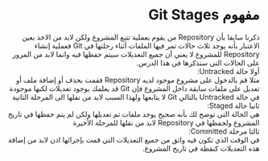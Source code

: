 # <div dir = "rtl"> مفهوم Git Stages </div>

<div dir = "rtl">
ذكرنا سابقا بأن Repository من يقوم بعملية تتبع المشروع ولكن لابد من الاخذ بعين الاعتبار بأنه يوجد ثلاث حالات تمر فيها الملفات أثناء رحلتها في Git فعملية إنشاء Repository للمشروع لا يعني أن جميع التعديلات سيتم حفظها فيه وانما لابد من المرور على الحالات التي سنذكرها في هذا الدرس.
<div dir = "rtl">
أولا حالة Untracked:
<div dir = "rtl">
مثلا قم بالدخول على مشروع موجود لديه Repository فقمت بحذف أو إضافة ملف أو تعديل على ملفات سابقة داخل المشروع فإن Git قد يعلمك بوجود تعديلات لكنها موجودة في حالة Untracked بالتالي Git لا يتابعها ولهذا السبب لابد من نقلها الى المرحلة الثانية
<div dir = "rtl">
ثانيا حالة Staged:
<div dir = "rtl">
هي الحالة التي توضح لك بأنه صحيح يوجد ملفات تم تعديلها ولكن لم يتم حفظها في تاريخ المشروع ولحفظها في Repository لابد من نقلها للمرحلة الأخيرة
<div dir = "rtl">
ثالثا مرحلة Committed:
<div dir = "rtl">
في الوقت الذي تكون فيه واثق من جميع التعديلات التي قمت بإجرائها اذن لابد من إضافة هذه التعديلات  كنقطة في تاريخ المشروع.